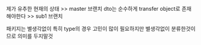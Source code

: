 제가 유추한 현재의 상태 >> master 브랜치 
dto는 순수하게 transfer object로 존재해야한다 >> sub1 브랜치

패키지는 별생각없이 특히 type의 경우 고민이 많이 필요하지만 
별생각없이 분류한것이므로 의미를 두지말것 